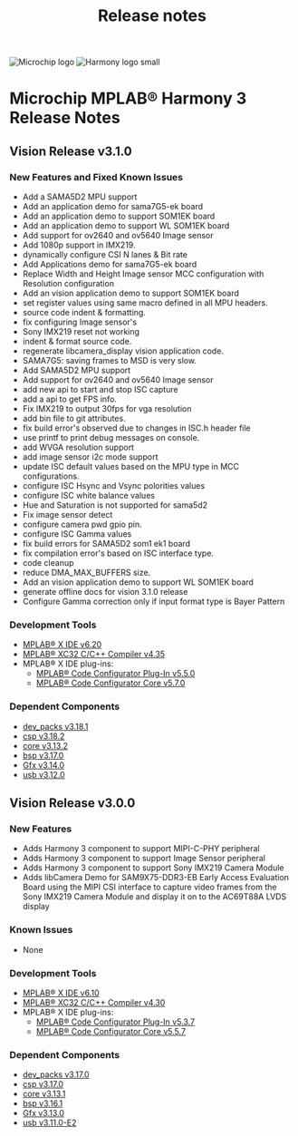 ﻿---
title: Release notes
nav_order: 99
---

![Microchip logo](https://raw.githubusercontent.com/wiki/Microchip-MPLAB-Harmony/Microchip-MPLAB-Harmony.github.io/images/microchip_logo.png)
![Harmony logo small](https://raw.githubusercontent.com/wiki/Microchip-MPLAB-Harmony/Microchip-MPLAB-Harmony.github.io/images/microchip_mplab_harmony_logo_small.png)

# Microchip MPLAB® Harmony 3 Release Notes

## Vision Release v3.1.0

### New Features and Fixed Known Issues

* Add a SAMA5D2 MPU support
* Add an application demo for sama7G5-ek board
* Add an application demo to support SOM1EK board
* Add an application demo to support WL SOM1EK board
* Add support for ov2640 and ov5640 Image sensor
* Add 1080p support in IMX219.
* dynamically configure CSI N lanes & Bit rate
* Add Applications demo for sama7G5-ek board
* Replace Width and Height Image sensor MCC configuration with Resolution configuration
* Add an vision application demo to support SOM1EK board
* set register values using same macro defined in all MPU headers.
* source code indent & formatting.
* fix configuring Image sensor's
* Sony IMX219 reset not working
* indent & format source code.
* regenerate libcamera_display vision application code.
* SAMA7G5: saving frames to MSD is very slow.
* Add SAMA5D2 MPU support
* Add support for ov2640 and ov5640 Image sensor
* add new api to start and stop ISC capture
* add a api to get FPS info.
* Fix IMX219 to output 30fps for vga resolution
* add bin file to git attributes.
* fix build error's observed due to changes in ISC.h header file
* use printf to print debug messages on console.
* add WVGA resolution support
* add image sensor i2c mode support
* update ISC default values based on the MPU type in MCC configurations.
* configure ISC Hsync and Vsync polorities values
* configure ISC white balance values
* Hue and Saturation is not supported for sama5d2
* Fix image sensor detect
* configure camera pwd gpio pin.
* configure ISC Gamma values
* fix build errors for SAMA5D2 som1 ek1 board
* fix compilation error's based on ISC interface type.
* code cleanup
* reduce DMA_MAX_BUFFERS size.
* Add an vision application demo to support WL SOM1EK board
* generate offline docs for vision 3.1.0 release
* Configure Gamma correction only if input format type is Bayer Pattern

### Development Tools

* [MPLAB® X IDE v6.20](https://www.microchip.com/mplab/mplab-x-ide)
* [MPLAB® XC32 C/C++ Compiler v4.35](https://www.microchip.com/mplab/compilers)
* MPLAB® X IDE plug-ins:
    * [MPLAB® Code Configurator Plug-In v5.5.0](https://github.com/Microchip-MPLAB-Harmony/mplabx-plugin)
    * [MPLAB® Code Configurator Core v5.7.0](https://github.com/Microchip-MPLAB-Harmony/mplabx-plugin)

### Dependent Components

* [dev_packs v3.18.1](https://github.com/Microchip-MPLAB-Harmony/dev_packs/releases/tag/v3.18.1)
* [csp v3.18.2](https://github.com/Microchip-MPLAB-Harmony/csp/releases/tag/v3.18.2)
* [core v3.13.2](https://github.com/Microchip-MPLAB-Harmony/core/tree/v3.13.2)
* [bsp v3.17.0](https://github.com/Microchip-MPLAB-Harmony/bsp/releases/tag/v3.17.0)
* [Gfx v3.14.0](https://github.com/Microchip-MPLAB-Harmony/core/releases/tag/v3.14.0)
* [usb v3.12.0](https://github.com/Microchip-MPLAB-Harmony/usb/releases/tag/v3.12.0)


## Vision Release v3.0.0

### New Features

* Adds Harmony 3 component to support MIPI-C-PHY peripheral
* Adds Harmony 3 component to support Image Sensor peripheral
* Adds Harmony 3 component to support Sony IMX219 Camera Module
* Adds libCamera Demo for SAM9X75-DDR3-EB Early Access Evaluation Board using the MIPI CSI interface to capture video frames from the Sony IMX219 Camera Module and display it on to the AC69T88A LVDS display

### Known Issues

* None

### Development Tools

* [MPLAB® X IDE v6.10](https://www.microchip.com/mplab/mplab-x-ide)
* [MPLAB® XC32 C/C++ Compiler v4.30](https://www.microchip.com/mplab/compilers)
* MPLAB® X IDE plug-ins:
    * [MPLAB® Code Configurator Plug-In v5.3.7](https://github.com/Microchip-MPLAB-Harmony/mplabx-plugin)
    * [MPLAB® Code Configurator Core v5.5.7](https://github.com/Microchip-MPLAB-Harmony/mplabx-plugin)

### Dependent Components


* [dev_packs v3.17.0](https://github.com/Microchip-MPLAB-Harmony/dev_packs/releases/tag/v3.17.0)
* [csp v3.17.0](https://github.com/Microchip-MPLAB-Harmony/csp/releases/tag/v3.17.0)
* [core v3.13.1](https://github.com/Microchip-MPLAB-Harmony/core/tree/v3.13.1)
* [bsp v3.16.1](https://github.com/Microchip-MPLAB-Harmony/bsp/releases/tag/v3.16.1)
* [Gfx v3.13.0 ](https://github.com/Microchip-MPLAB-Harmony/core/releases/tag/v3.13.0)
* [usb v3.11.0-E2](https://github.com/Microchip-MPLAB-Harmony/usb/releases/tag/v3.11.0-E2)




